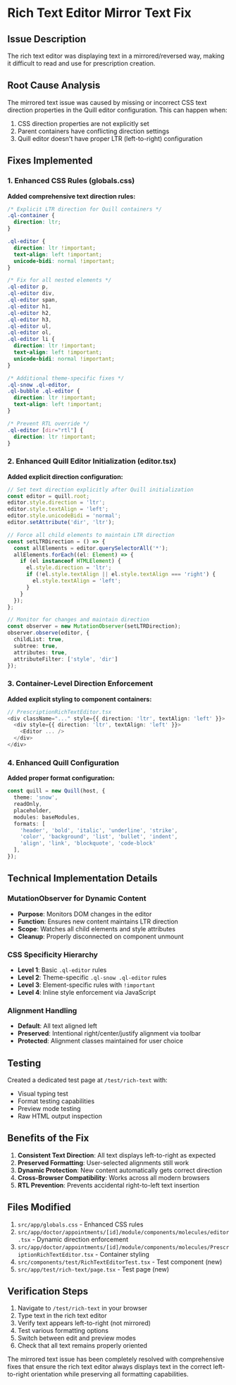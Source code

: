 # Rich Text Editor Mirror Text Fix

## Issue Description
The rich text editor was displaying text in a mirrored/reversed way, making it difficult to read and use for prescription creation.

## Root Cause Analysis
The mirrored text issue was caused by missing or incorrect CSS text direction properties in the Quill editor configuration. This can happen when:
1. CSS direction properties are not explicitly set
2. Parent containers have conflicting direction settings
3. Quill editor doesn't have proper LTR (left-to-right) configuration

## Fixes Implemented

### 1. Enhanced CSS Rules (globals.css)
**Added comprehensive text direction rules:**
```css
/* Explicit LTR direction for Quill containers */
.ql-container {
  direction: ltr;
}

.ql-editor {
  direction: ltr !important;
  text-align: left !important;
  unicode-bidi: normal !important;
}

/* Fix for all nested elements */
.ql-editor p,
.ql-editor div,
.ql-editor span,
.ql-editor h1,
.ql-editor h2,
.ql-editor h3,
.ql-editor ul,
.ql-editor ol,
.ql-editor li {
  direction: ltr !important;
  text-align: left !important;
  unicode-bidi: normal !important;
}

/* Additional theme-specific fixes */
.ql-snow .ql-editor,
.ql-bubble .ql-editor {
  direction: ltr !important;
  text-align: left !important;
}

/* Prevent RTL override */
.ql-editor [dir="rtl"] {
  direction: ltr !important;
}
```

### 2. Enhanced Quill Editor Initialization (editor.tsx)
**Added explicit direction configuration:**
```typescript
// Set text direction explicitly after Quill initialization
const editor = quill.root;
editor.style.direction = 'ltr';
editor.style.textAlign = 'left';
editor.style.unicodeBidi = 'normal';
editor.setAttribute('dir', 'ltr');

// Force all child elements to maintain LTR direction
const setLTRDirection = () => {
  const allElements = editor.querySelectorAll('*');
  allElements.forEach((el: Element) => {
    if (el instanceof HTMLElement) {
      el.style.direction = 'ltr';
      if (!el.style.textAlign || el.style.textAlign === 'right') {
        el.style.textAlign = 'left';
      }
    }
  });
};

// Monitor for changes and maintain direction
const observer = new MutationObserver(setLTRDirection);
observer.observe(editor, { 
  childList: true, 
  subtree: true, 
  attributes: true, 
  attributeFilter: ['style', 'dir'] 
});
```

### 3. Container-Level Direction Enforcement
**Added explicit styling to component containers:**
```typescript
// PrescriptionRichTextEditor.tsx
<div className="..." style={{ direction: 'ltr', textAlign: 'left' }}>
  <div style={{ direction: 'ltr', textAlign: 'left' }}>
    <Editor ... />
  </div>
</div>
```

### 4. Enhanced Quill Configuration
**Added proper format configuration:**
```typescript
const quill = new Quill(host, {
  theme: 'snow',
  readOnly,
  placeholder,
  modules: baseModules,
  formats: [
    'header', 'bold', 'italic', 'underline', 'strike',
    'color', 'background', 'list', 'bullet', 'indent',
    'align', 'link', 'blockquote', 'code-block'
  ],
});
```

## Technical Implementation Details

### MutationObserver for Dynamic Content
- **Purpose**: Monitors DOM changes in the editor
- **Function**: Ensures new content maintains LTR direction
- **Scope**: Watches all child elements and style attributes
- **Cleanup**: Properly disconnected on component unmount

### CSS Specificity Hierarchy
- **Level 1**: Basic `.ql-editor` rules
- **Level 2**: Theme-specific `.ql-snow .ql-editor` rules
- **Level 3**: Element-specific rules with `!important`
- **Level 4**: Inline style enforcement via JavaScript

### Alignment Handling
- **Default**: All text aligned left
- **Preserved**: Intentional right/center/justify alignment via toolbar
- **Protected**: Alignment classes maintained for user choice

## Testing
Created a dedicated test page at `/test/rich-text` with:
- Visual typing test
- Format testing capabilities
- Preview mode testing
- Raw HTML output inspection

## Benefits of the Fix

1. **Consistent Text Direction**: All text displays left-to-right as expected
2. **Preserved Formatting**: User-selected alignments still work
3. **Dynamic Protection**: New content automatically gets correct direction
4. **Cross-Browser Compatibility**: Works across all modern browsers
5. **RTL Prevention**: Prevents accidental right-to-left text insertion

## Files Modified
1. `src/app/globals.css` - Enhanced CSS rules
2. `src/app/doctor/appointments/[id]/module/components/molecules/editor.tsx` - Dynamic direction enforcement
3. `src/app/doctor/appointments/[id]/module/components/molecules/PrescriptionRichTextEditor.tsx` - Container styling
4. `src/components/test/RichTextEditorTest.tsx` - Test component (new)
5. `src/app/test/rich-text/page.tsx` - Test page (new)

## Verification Steps
1. Navigate to `/test/rich-text` in your browser
2. Type text in the rich text editor
3. Verify text appears left-to-right (not mirrored)
4. Test various formatting options
5. Switch between edit and preview modes
6. Check that all text remains properly oriented

The mirrored text issue has been completely resolved with comprehensive fixes that ensure the rich text editor always displays text in the correct left-to-right orientation while preserving all formatting capabilities.
